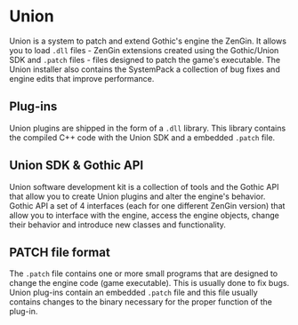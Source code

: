 # Union
Union is a system to patch and extend Gothic's engine the ZenGin. It allows you to load `.dll` files - ZenGin extensions created using the Gothic/Union SDK and `.patch` files - files designed to patch the game's executable. The Union installer also contains the SystemPack a collection of bug fixes and engine edits that improve performance.

## Plug-ins
Union plugins are shipped in the form of a `.dll` library. This library contains the compiled C++ code with the Union SDK and a embedded `.patch` file.

## Union SDK & Gothic API
Union software development kit is a collection of tools and the Gothic API that allow you to create Union plugins and alter the engine's behavior.    
Gothic API a set of 4 interfaces (each for one different ZenGin version) that allow you to interface with the engine, access the engine objects, change their behavior and introduce new classes and functionality.

## PATCH file format
The `.patch` file contains one or more small programs that are designed to change the engine code (game executable). This is usually done to fix bugs. Union plug-ins contain an embedded `.patch` file and this file usually contains changes to the binary necessary for the proper function of the plug-in.
